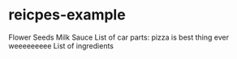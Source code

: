 # reicpes-example

Flower
Seeds
Milk
Sauce
List of car parts: pizza is best thing ever
weeeeeeeee
List of ingredients
